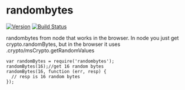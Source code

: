 randombytes
===========

[![Version](http://img.shields.io/npm/v/randombytes.svg)](https://www.npmjs.org/package/randombytes) [![Build Status](https://travis-ci.org/crypto-browserify/randombytes.svg?branch=master)](https://travis-ci.org/crypto-browserify/randombytes)

randombytes from node that works in the browser. In node you just get crypto.randomBytes, but in the browser it uses .crypto/msCrypto.getRandomValues

    var randomBytes = require('randombytes');
    randomBytes(16);//get 16 random bytes
    randomBytes(16, function (err, resp) {
      // resp is 16 random bytes
    });
